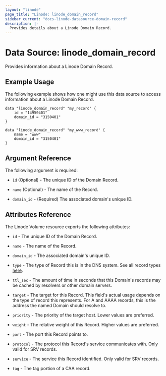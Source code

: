 ```yaml
---
layout: "linode"
page_title: "Linode: linode_domain_record"
sidebar_current: "docs-linode-datasource-domain-record"
description: |-
  Provides details about a Linode Domain Record.
---
```


# Data Source: linode_domain_record

Provides information about a Linode Domain Record.

## Example Usage

The following example shows how one might use this data source to access information about a Linode Domain Record.

```hcl
data "linode_domain_record" "my_record" {
    id = "14950401"
    domain_id = "3150401"
}

data "linode_domain_record" "my_www_record" {
    name = "www"
    domain_id = "3150401"
}
```

## Argument Reference

The following argument is required:

- `id` (Optional) - The unique ID of the Domain Record.

- `name` (Optional) - The name of the Record.

- `domain_id` - (Required) The associated domain's unique ID.

## Attributes Reference

The Linode Volume resource exports the following attributes:

- `id` - The unique ID of the Domain Record.

- `name` - The name of the Record.

- `domain_id` - The associated domain's unique ID.

- `type` - The type of Record this is in the DNS system. See all record types [here](https://www.linode.com/docs/api/domains/#domain-records-list__responses).

- `ttl_sec` - The amount of time in seconds that this Domain's records may be cached by resolvers or other domain servers.

- `target` - The target for this Record. This field's actual usage depends on the type of record this represents. For A and AAAA records, this is the address the named Domain should resolve to.

- `priority` - The priority of the target host. Lower values are preferred.

- `weight` - The relative weight of this Record. Higher values are preferred.

- `port` - The port this Record points to.

- `protocol` - The protocol this Record's service communicates with. Only valid for SRV records.

- `service` - The service this Record identified. Only valid for SRV records.

- `tag` - The tag portion of a CAA record.

